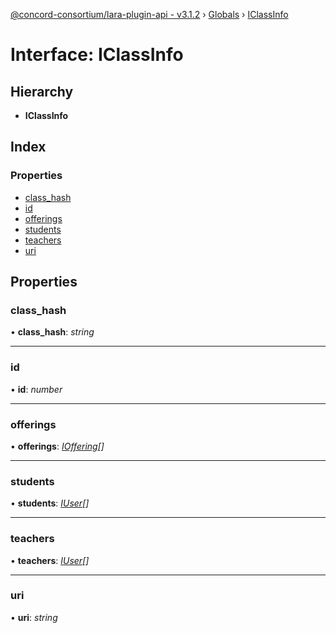 [@concord-consortium/lara-plugin-api - v3.1.2](../README.md) › [Globals](../globals.md) › [IClassInfo](iclassinfo.md)

# Interface: IClassInfo

## Hierarchy

* **IClassInfo**

## Index

### Properties

* [class_hash](iclassinfo.md#class_hash)
* [id](iclassinfo.md#id)
* [offerings](iclassinfo.md#offerings)
* [students](iclassinfo.md#students)
* [teachers](iclassinfo.md#teachers)
* [uri](iclassinfo.md#uri)

## Properties

###  class_hash

• **class_hash**: *string*

___

###  id

• **id**: *number*

___

###  offerings

• **offerings**: *[IOffering](ioffering.md)[]*

___

###  students

• **students**: *[IUser](iuser.md)[]*

___

###  teachers

• **teachers**: *[IUser](iuser.md)[]*

___

###  uri

• **uri**: *string*
